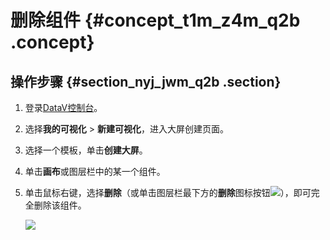 # 删除组件 {#concept_t1m_z4m_q2b .concept}

## 操作步骤 {#section_nyj_jwm_q2b .section}

1.  登录[DataV控制台](https://datav.alibabacloud.com/)。
2.  选择**我的可视化** \> **新建可视化**，进入大屏创建页面。
3.  选择一个模板，单击**创建大屏**。
4.  单击**画布**或图层栏中的某一个组件。
5.  单击鼠标右键，选择**删除**（或单击图层栏最下方的**删除**图标按钮![](http://static-aliyun-doc.oss-cn-hangzhou.aliyuncs.com/assets/img/17381/15583460029227_zh-CN.png)），即可完全删除该组件。

    ![](http://static-aliyun-doc.oss-cn-hangzhou.aliyuncs.com/assets/img/16560/15583460028135_zh-CN.png)


